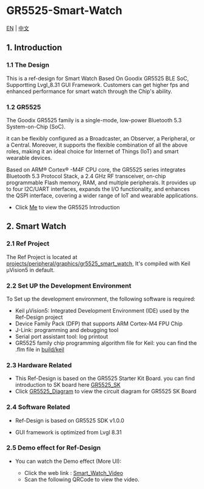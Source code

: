 # GR5525-Smart-Watch

[EN](README.md)   |  [中文](README_zh.md)


## 1. Introduction

### 1.1 The Design

This is a  ref-design for Smart Watch Based On Goodix GR5525 BLE SoC, Supportting Lvgl_8.31 GUI Framework. Customers can get higher fps and enhanced performance for smart watch through the Chip's ability.


### 1.2 GR5525

The Goodix GR5525 family is a single-mode, low-power Bluetooth 5.3 System-on-Chip (SoC). 

it can be flexibly configured as a Broadcaster, an Observer, a Peripheral, or a Central. Moreover, it supports the flexible combination of all the above roles, making it an ideal choice for Internet of Things (IoT) and smart wearable devices.

Based on ARM® Cortex® -M4F CPU core, the GR5525 series integrates Bluetooth 5.3 Protocol Stack, a 2.4 GHz RF transceiver, on-chip programmable Flash memory, RAM, and multiple peripherals. It provides up to four I2C/UART interfaces, expands the I/O functionality, and enhances the QSPI interface, covering a wider range of IoT and wearable applications.


- Click [Me](https://www.goodix.com/en/product/connectivity/ble/gr5525) to view the GR5525 Introduction


## 2. Smart Watch

### 2.1 Ref Project 

The Ref Project is located at [projects/peripheral/graphics/gr5525_smart_watch](projects/peripheral/graphics/gr5525_smart_watch), It's compiled with Keil µVision5 in default.


### 2.2 Set UP the Development Environment

 To Set up the development environment, the following software is required:

- Keil µVision5: Integrated Development Environment (IDE) used by the Ref-Design project
- Device Family Pack (DFP) that supports ARM Cortex-M4 FPU Chip
- J-Link: programming and debugging tool 
- Serial port assistant tool: log printout
- GR5525 family chip programming algorithm file for Keil: you can find the .flm file in [build/keil](build/keil)


### 2.3 Hardware Related

- This Ref-Design is based on the GR5525 Starter Kit Board. you can find introduction to SK board here [GR5525_SK](https://www.goodix.com/en/kit/gr5525_starter_kit)
- Click  [GR5525_Diagram](https://www.goodix.com/en/docview/GR5525-SK-BASIC-RevB_Rev.1.0?objectId=218&objectType=document&version=390) to view the circuit diagram for GR5525 SK Board 

### 2.4 Software Related

- Ref-Design is based on GR5525 SDK v1.0.0

- GUI framework is optimized from Lvgl 8.31


### 2.5 Demo effect for Ref-Design 

- You can watch the Demo effect (More UI):

  - Click the web link : [Smart_Watch_Video](https://www.bilibili.com/video/BV1Re411X7P6/?share_source=copy_web&vd_source=253f7e2d634ff4f728c7e7bfa218f990)
  -  Scan the following QRCode to view the video. 
